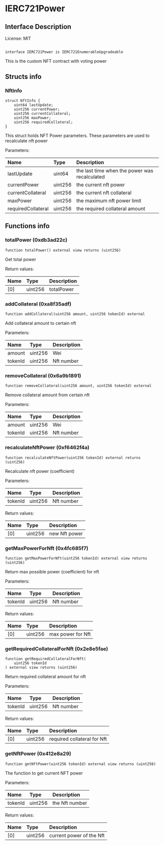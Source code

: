 # IERC721Power

## Interface Description


License: MIT

## 

```solidity
interface IERC721Power is IERC721EnumerableUpgradeable
```

This is the custom NFT contract with voting power
## Structs info

### NftInfo

```solidity
struct NftInfo {
	uint64 lastUpdate;
	uint256 currentPower;
	uint256 currentCollateral;
	uint256 maxPower;
	uint256 requiredCollateral;
}
```

This struct holds NFT Power parameters. These parameters are used to recalculate nft power


Parameters:

| Name               | Type    | Description                                    |
| :----------------- | :------ | :--------------------------------------------- |
| lastUpdate         | uint64  | the last time when the power was recalculated  |
| currentPower       | uint256 | the current nft power                          |
| currentCollateral  | uint256 | the current nft collateral                     |
| maxPower           | uint256 | the maximum nft power limit                    |
| requiredCollateral | uint256 | the required collateral amount                 |

## Functions info

### totalPower (0xdb3ad22c)

```solidity
function totalPower() external view returns (uint256)
```

Get total power


Return values:

| Name | Type    | Description |
| :--- | :------ | :---------- |
| [0]  | uint256 | totalPower  |

### addCollateral (0xa8f35adf)

```solidity
function addCollateral(uint256 amount, uint256 tokenId) external
```

Add collateral amount to certain nft


Parameters:

| Name    | Type    | Description |
| :------ | :------ | :---------- |
| amount  | uint256 | Wei         |
| tokenId | uint256 | Nft number  |

### removeCollateral (0x6a9b1891)

```solidity
function removeCollateral(uint256 amount, uint256 tokenId) external
```

Remove collateral amount from certain nft


Parameters:

| Name    | Type    | Description |
| :------ | :------ | :---------- |
| amount  | uint256 | Wei         |
| tokenId | uint256 | Nft number  |

### recalculateNftPower (0xf6462f4a)

```solidity
function recalculateNftPower(uint256 tokenId) external returns (uint256)
```

Recalculate nft power (coefficient)


Parameters:

| Name    | Type    | Description |
| :------ | :------ | :---------- |
| tokenId | uint256 | Nft number  |


Return values:

| Name | Type    | Description   |
| :--- | :------ | :------------ |
| [0]  | uint256 | new Nft power |

### getMaxPowerForNft (0x4fc685f7)

```solidity
function getMaxPowerForNft(uint256 tokenId) external view returns (uint256)
```

Return max possible power (coefficient) for nft


Parameters:

| Name    | Type    | Description |
| :------ | :------ | :---------- |
| tokenId | uint256 | Nft number  |


Return values:

| Name | Type    | Description       |
| :--- | :------ | :---------------- |
| [0]  | uint256 | max power for Nft |

### getRequiredCollateralForNft (0x2e8e5fae)

```solidity
function getRequiredCollateralForNft(
    uint256 tokenId
) external view returns (uint256)
```

Return required collateral amount for nft


Parameters:

| Name    | Type    | Description |
| :------ | :------ | :---------- |
| tokenId | uint256 | Nft number  |


Return values:

| Name | Type    | Description                 |
| :--- | :------ | :-------------------------- |
| [0]  | uint256 | required collateral for Nft |

### getNftPower (0x412e8a29)

```solidity
function getNftPower(uint256 tokenId) external view returns (uint256)
```

The function to get current NFT power


Parameters:

| Name    | Type    | Description     |
| :------ | :------ | :-------------- |
| tokenId | uint256 | the Nft number  |


Return values:

| Name | Type    | Description              |
| :--- | :------ | :----------------------- |
| [0]  | uint256 | current power of the Nft |
